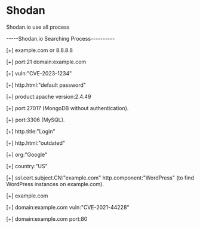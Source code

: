 # Shodan
Shodan.io use all process





-----Shodan.io Searching Process----------

[+] example.com or 8.8.8.8

[+] port:21 domain:example.com

[+] vuln:"CVE-2023-1234"

[+] http.html:"default password"

[+] product:apache version:2.4.49

[+] port:27017 (MongoDB without authentication).

[+} port:3306 (MySQL).

[+] http.title:"Login"

[+] http.html:"outdated"

[+] org:"Google"

[+] country:"US"

[+] ssl.cert.subject.CN:"example.com" http.component:"WordPress" (to find WordPress instances on example.com).

[+] example.com

[+] domain:example.com vuln:"CVE-2021-44228"

[+] domain:example.com port:80

